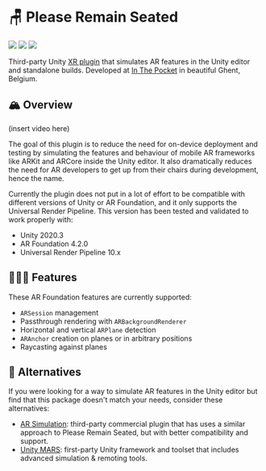 # 🪑 Please Remain Seated

![](https://img.shields.io/badge/Unity-2020.3-red.svg) ![](https://img.shields.io/badge/AR_Foundation-4.2.0-green.svg) ![](https://img.shields.io/badge/Universal_Render_Pipeline-10.2-blue.svg)

Third-party Unity [XR plugin](https://docs.unity3d.com/Manual/XRPluginArchitecture.html) that simulates AR features in the Unity editor and standalone builds. Developed at [In The Pocket](https://inthepocket.com) in beautiful Ghent, Belgium.

## 🏔 Overview

(insert video here)

The goal of this plugin is to reduce the need for on-device deployment and testing by simulating the features and behaviour of mobile AR frameworks like ARKit and ARCore inside the Unity editor. It also dramatically reduces the need for AR developers to get up from their chairs during development, hence the name.

Currently the plugin does not put in a lot of effort to be compatible with different versions of Unity or AR Foundation, and it only supports the Universal Render Pipeline. This version has been tested and validated to work properly with:

- Unity 2020.3
- AR Foundation 4.2.0
- Universal Render Pipeline 10.x

## 👷🏻‍♀️ Features

These AR Foundation features are currently supported:

- `ARSession` management
- Passthrough rendering with `ARBackgroundRenderer`
- Horizontal and vertical `ARPlane` detection
- `ARAnchor` creation on planes or in arbitrary positions
- Raycasting against planes

## 👋 Alternatives

If you were looking for a way to simulate AR features in the Unity editor but find that this package doesn't match your needs, consider these alternatives:

- [AR Simulation](https://github.com/needle-tools/ar-simulation): third-party commercial plugin that has uses a similar approach to Please Remain Seated, but with better compatibility and support.
- [Unity MARS](https://unity.com/products/unity-mars): first-party Unity framework and toolset that includes advanced simulation & remoting tools.

